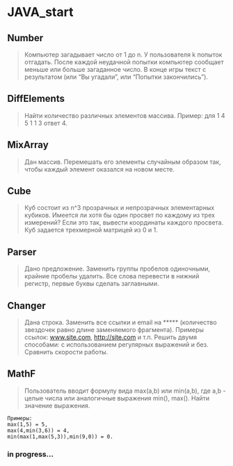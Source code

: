 # JAVA_start

## Number
> Компьютер загадывает число от 1 до n. 
> У пользователя k попыток отгадать. 
> После каждой неудачной попытки компьютер сообщает меньше или больше загаданное число. 
> В конце игры текст с результатом (или “Вы угадали”, или “Попытки закончились”).

## DiffElements
> Найти количество различных элементов массива. Пример: для 1 4 5 1 1 3 ответ 4.

## MixArray
> Дан массив. Перемешать его элементы случайным образом так, чтобы каждый элемент оказался на новом месте.

## Cube
> Куб состоит из n^3 прозрачных и непрозрачных элементарных кубиков.
> Имеется ли хотя бы один просвет по каждому из трех измерений?
> Если это так, вывести координаты каждого просвета.
> Куб задается трехмерной матрицей из 0 и 1.

## Parser
> Дано предложение. 
> Заменить группы пробелов одиночными, крайние пробелы удалить.
> Все слова перевести в нижний регистр, первые буквы сделать заглавными.

## Changer
> Дана строка. 
> Заменить все ссылки и email на ***** (количество звездочек равно длине заменяемого фрагмента). 
> Примеры ссылок: www.site.com, http://site.com и т.п. 
> Решить двумя способами: с использованием регулярных выражений и без. 
> Сравнить скорости работы.

## MathF
> Пользователь вводит формулу вида max(a,b) или min(a,b), где a,b - целые числа или аналогичные выражения min(), max(). 
> Найти значение выражения.
```
Примеры: 
max(1,5) = 5,
max(4,min(3,6)) = 4,
min(max(1,max(5,3)),min(9,0)) = 0.
```
### in progress...
